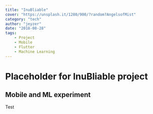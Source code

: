 ```yaml
---
title: "InuBliable"
cover: "https://unsplash.it/1280/900/?random?AngelsofMist"
category: "tech"
author: "jeyzer"
date: "2018-08-28"
tags:
    - Project
    - Mobile
    - Flutter
    - Machine Learning
---
```

# Placeholder for InuBliable project

## Mobile and ML experiment

Test